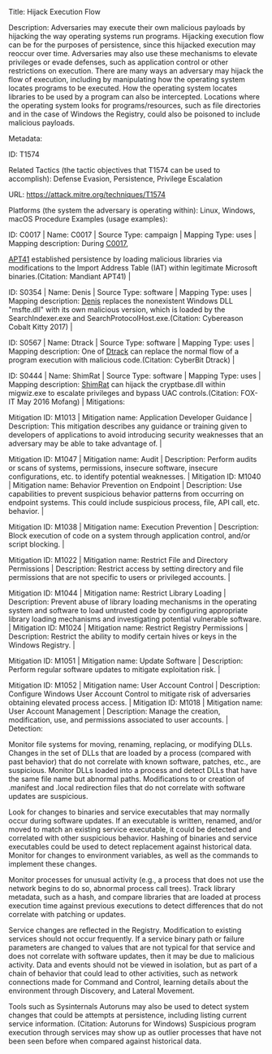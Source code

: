 Title: Hijack Execution Flow

Description: Adversaries may execute their own malicious payloads by hijacking the way operating systems run programs. Hijacking execution flow can be for the purposes of persistence, since this hijacked execution may reoccur over time. Adversaries may also use these mechanisms to elevate privileges or evade defenses, such as application control or other restrictions on execution. There are many ways an adversary may hijack the flow of execution, including by manipulating how the operating system locates programs to be executed. How the operating system locates libraries to be used by a program can also be intercepted. Locations where the operating system looks for programs/resources, such as file directories and in the case of Windows the Registry, could also be poisoned to include malicious payloads.

Metadata:

ID: T1574

Related Tactics (the tactic objectives that T1574 can be used to accomplish): Defense Evasion, Persistence, Privilege Escalation

URL: https://attack.mitre.org/techniques/T1574

Platforms (the system the adversary is operating within): Linux, Windows, macOS Procedure Examples (usage examples):

ID: C0017 | Name: C0017 | Source Type: campaign | Mapping Type: uses | Mapping description: During [C0017](https://attack.mitre.org/campaigns/C0017),

[APT41](https://attack.mitre.org/groups/G0096) established persistence by loading malicious libraries via modifications to the Import Address Table (IAT) within legitimate Microsoft binaries.(Citation: Mandiant APT41) |

ID: S0354 | Name: Denis | Source Type: software | Mapping Type: uses | Mapping description: [Denis](https://attack.mitre.org/software/S0354) replaces the nonexistent Windows DLL "msfte.dll" with its own malicious version, which is loaded by the SearchIndexer.exe and SearchProtocolHost.exe.(Citation: Cybereason Cobalt Kitty 2017) |

ID: S0567 | Name: Dtrack | Source Type: software | Mapping Type: uses | Mapping description: One of [Dtrack](https://attack.mitre.org/software/S0567) can replace the normal flow of a program execution with malicious code.(Citation: CyberBit Dtrack) |

ID: S0444 | Name: ShimRat | Source Type: software | Mapping Type: uses | Mapping description: [ShimRat](https://attack.mitre.org/software/S0444) can hijack the cryptbase.dll within migwiz.exe to escalate privileges and bypass UAC controls.(Citation: FOX-IT May 2016 Mofang) | Mitigations:

Mitigation ID: M1013 | Mitigation name: Application Developer Guidance | Description: This mitigation describes any guidance or training given to developers of applications to avoid introducing security weaknesses that an adversary may be able to take advantage of. |

Mitigation ID: M1047 | Mitigation name: Audit | Description: Perform audits or scans of systems, permissions, insecure software, insecure configurations, etc. to identify potential weaknesses. | Mitigation ID: M1040 | Mitigation name: Behavior Prevention on Endpoint | Description: Use capabilities to prevent suspicious behavior patterns from occurring on endpoint systems. This could include suspicious process, file, API call, etc. behavior. |

Mitigation ID: M1038 | Mitigation name: Execution Prevention | Description: Block execution of code on a system through application control, and/or script blocking. |

Mitigation ID: M1022 | Mitigation name: Restrict File and Directory Permissions | Description: Restrict access by setting directory and file permissions that are not specific to users or privileged accounts. |

Mitigation ID: M1044 | Mitigation name: Restrict Library Loading | Description: Prevent abuse of library loading mechanisms in the operating system and software to load untrusted code by configuring appropriate library loading mechanisms and investigating potential vulnerable software. | Mitigation ID: M1024 | Mitigation name: Restrict Registry Permissions | Description: Restrict the ability to modify certain hives or keys in the Windows Registry. |

Mitigation ID: M1051 | Mitigation name: Update Software | Description: Perform regular software updates to mitigate exploitation risk. |

Mitigation ID: M1052 | Mitigation name: User Account Control | Description: Configure Windows User Account Control to mitigate risk of adversaries obtaining elevated process access. | Mitigation ID: M1018 | Mitigation name: User Account Management | Description: Manage the creation, modification, use, and permissions associated to user accounts. | Detection:

Monitor file systems for moving, renaming, replacing, or modifying DLLs. Changes in the set of DLLs that are loaded by a process (compared with past behavior) that do not correlate with known software, patches, etc., are suspicious. Monitor DLLs loaded into a process and detect DLLs that have the same file name but abnormal paths. Modifications to or creation of .manifest and .local redirection files that do not correlate with software updates are suspicious.

Look for changes to binaries and service executables that may normally occur during software updates. If an executable is written, renamed, and/or moved to match an existing service executable, it could be detected and correlated with other suspicious behavior. Hashing of binaries and service executables could be used to detect replacement against historical data. Monitor for changes to environment variables, as well as the commands to implement these changes.

Monitor processes for unusual activity (e.g., a process that does not use the network begins to do so, abnormal process call trees). Track library metadata, such as a hash, and compare libraries that are loaded at process execution time against previous executions to detect differences that do not correlate with patching or updates.

Service changes are reflected in the Registry. Modification to existing services should not occur frequently. If a service binary path or failure parameters are changed to values that are not typical for that service and does not correlate with software updates, then it may be due to malicious activity. Data and events should not be viewed in isolation, but as part of a chain of behavior that could lead to other activities, such as network connections made for Command and Control, learning details about the environment through Discovery, and Lateral Movement.

Tools such as Sysinternals Autoruns may also be used to detect system changes that could be attempts at persistence, including listing current service information. (Citation: Autoruns for Windows) Suspicious program execution through services may show up as outlier processes that have not been seen before when compared against historical data.